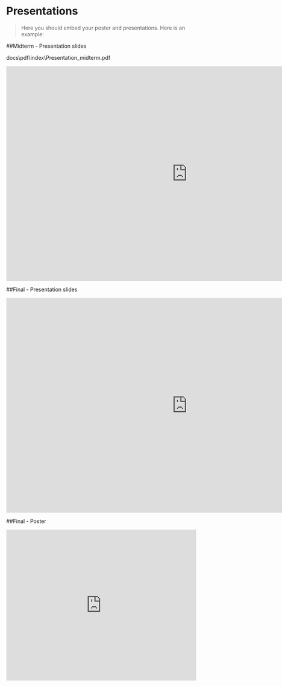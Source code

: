 # Presentations

> Here you should embed your poster and presentations. Here is an example:

##Midterm - Presentation slides

docs\pdf\index\Presentation_midterm.pdf

<iframe src="https://docs.google.com/presentation/d/e/2PACX-1vSN6hk0Z62QxkixFpPtN6y760fylGLLWgUMm9-Aw-ATkZYTLtDJRmb-ibB1CM32Oq29FB0Bz5QgBude/embed?start=true&loop=true&delayms=3000" frameborder="0" width="960" height="569" allowfullscreen="true" mozallowfullscreen="true" webkitallowfullscreen="true"></iframe>

##Final - Presentation slides

<iframe src="https://docs.google.com/presentation/d/e/2PACX-1vRMhpJfZovUaXd71OmJ8upGI8ZcMIgndCMSQkXa3Y5l9uq7U-6l-lW4tqpNP83pWz1cIGb_LcK6c1Gg/embed?start=true&loop=true&delayms=3000" frameborder="0" width="960" height="569" allowfullscreen="true" mozallowfullscreen="true" webkitallowfullscreen="true"></iframe>

##Final - Poster



<iframe src="https://docs.google.com/gview?url=https://github.com/shervinazadi/spatial_computing_project_template/blob/master/docs/pdf/SpatialComputing.pdf?raw=true&embedded=true" style="width:100%; height:400px;" frameborder="0"></iframe>
